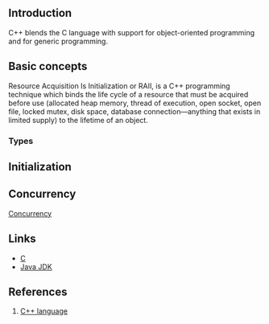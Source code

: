## Introduction


C++ blends the C language with support for object-oriented programming and for generic programming.


## Basic concepts


Resource Acquisition Is Initialization or RAII, is a C++ programming technique which binds the life cycle of a resource that must be acquired before use 
(allocated heap memory, thread of execution, open socket, open file, locked mutex, disk space, database connection—anything that exists in limited supply) 
to the lifetime of an object.




### Types


## Initialization


## Concurrency

[Concurrency](/docs/CS/C++/Concurrency.md)


## Links

- [C](/docs/CS/C/C.md)
- [Java JDK](/docs/CS/Java/JDK/JDK.md)


## References

1. [C++ language](https://en.cppreference.com/w/cpp/language)
